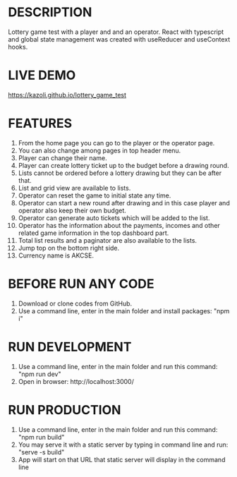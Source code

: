 # DESCRIPTION

Lottery game test with a player and and an operator. React with typescript and global state management was created with useReducer and useContext hooks.

# LIVE DEMO

https://kazoli.github.io/lottery_game_test

# FEATURES

1. From the home page you can go to the player or the operator page.
2. You can also change among pages in top header menu.
3. Player can change their name.
4. Player can create lottery ticket up to the budget before a drawing round.
5. Lists cannot be ordered before a lottery drawing but they can be after that.
6. List and grid view are available to lists.
7. Operator can reset the game to initial state any time.
8. Operator can start a new round after drawing and in this case player and operator also keep their own budget.
9. Operator can generate auto tickets which will be added to the list.
10. Operator has the information about the payments, incomes and other related game information in the top dashboard part.
11. Total list results and a paginator are also available to the lists.
12. Jump top on the bottom right side.
13. Currency name is AKCSE.

# BEFORE RUN ANY CODE

1. Download or clone codes from GitHub.
2. Use a command line, enter in the main folder and install packages: "npm i"

# RUN DEVELOPMENT

1. Use a command line, enter in the main folder and run this command: "npm run dev"
2. Open in browser: http://localhost:3000/

# RUN PRODUCTION

1. Use a command line, enter in the main folder and run this command: "npm run build"
2. You may serve it with a static server by typing in command line and run: "serve -s build"
3. App will start on that URL that static server will display in the command line
